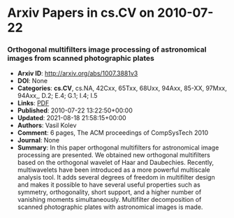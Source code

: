 # Arxiv Papers in cs.CV on 2010-07-22
### Orthogonal multifilters image processing of astronomical images from scanned photographic plates
- **Arxiv ID**: http://arxiv.org/abs/1007.3881v3
- **DOI**: None
- **Categories**: **cs.CV**, cs.NA, 42Cxx, 65Txx, 68Uxx, 94Axx, 85-XX, 97Mxx, 94Axx,, D.2; E.4; G.1; I.4; I.5
- **Links**: [PDF](http://arxiv.org/pdf/1007.3881v3)
- **Published**: 2010-07-22 13:22:50+00:00
- **Updated**: 2021-08-18 21:58:15+00:00
- **Authors**: Vasil Kolev
- **Comment**: 6 pages, The ACM proceedings of CompSysTech 2010
- **Journal**: None
- **Summary**: In this paper orthogonal multifilters for astronomical image processing are presented. We obtained new orthogonal multifilters based on the orthogonal wavelet of Haar and Daubechies. Recently, multiwavelets have been introduced as a more powerful multiscale analysis tool. It adds several degrees of freedom in multifilter design and makes it possible to have several useful properties such as symmetry, orthogonality, short support, and a higher number of vanishing moments simultaneously. Multifilter decomposition of scanned photographic plates with astronomical images is made.



